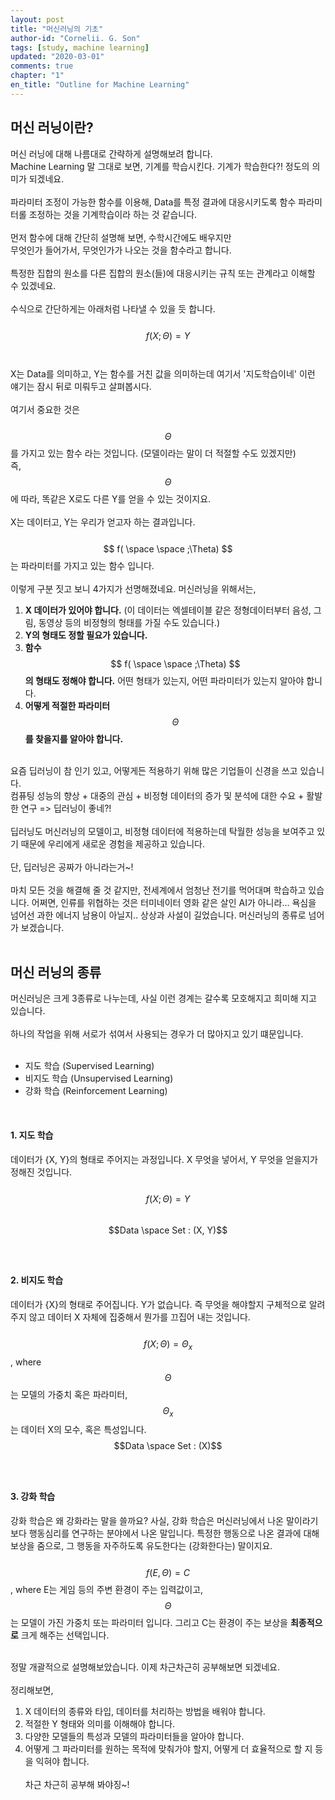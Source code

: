 ```yaml
---
layout: post
title: "머신러닝의 기초"
author-id: "Cornelii. G. Son"
tags: [study, machine learning]
updated: "2020-03-01"
comments: true
chapter: "1"
en_title: "Outline for Machine Learning"
---
```


## 머신 러닝이란?
머신 러닝에 대해 나름대로 간략하게 설명해보려 합니다.
<br/>
Machine Learning 말 그대로 보면, 기계를 학습시킨다. 기계가 학습한다?! 
정도의 의미가 되겠네요.
<br/>
<br/>
파라미터 조정이 가능한 함수를 이용해, 
Data를 특정 결과에 대응시키도록 함수 파라미터롤 조정하는 것을 기계학습이라 하는 것 같습니다.
<br/>
<br/>
먼저 함수에 대해 간단히 설명해 보면, 수학시간에도 배우지만
<br/>
무엇인가 들어가서, 무엇인가가 나오는 것을 함수라고 합니다.
<br/><br/>
특정한 집합의 원소를 다른 집합의 원소(들)에 대응시키는 규칙 또는 관계라고 이해할 수 있겠네요.
<br/><br/>
수식으로 간단하게는 아래처럼 나타낼 수 있을 듯 합니다.
<br/><br/>
$$ f(X;\Theta) = Y$$
<Br/><br/>
X는 Data를 의미하고, Y는 함수를 거친 값을 의미하는데 여기서 '지도학습이네' 이런 얘기는 잠시 뒤로 미뤄두고 살펴봅시다.
<br/><br/>
여기서 중요한 것은
<br/><br/>
$$\Theta$$
를 가지고 있는 함수 라는 것입니다. (모델이라는 말이 더 적절할 수도 있겠지만)
<br/>
즉,
$$ \Theta $$
에 따라, 똑같은 X로도 다른 Y를 얻을 수 있는 것이지요.
<br/><br/>
X는 데이터고, Y는 우리가 얻고자 하는 결과입니다.
<br/><br/>
$$ f( \space \space ;\Theta) $$
는 파라미터를 가지고 있는 함수 입니다. 
<br/><br/>
이렇게 구분 짓고 보니 4가지가 선명해졌네요. 머신러닝을 위해서는,
<br/>
1. **X 데이터가 있어야 합니다.** (이 데이터는 엑셀테이블 같은 정형데이터부터 음성, 그림, 동영상 등의 비정형의 형태를 가질 수도 있습니다.) <br/>
2. **Y의 형태도 정할 필요가 있습니다.**  <br/>
3. **함수** 
$$ f( \space \space ;\Theta) $$
**의 형태도 정해야 합니다.** 어떤 형태가 있는지, 어떤 파라미터가 있는지 알아야 합니다.<br/>
4. **어떻게 적절한 파라미터**
$$ \Theta $$
**를 찾을지를 알아야 합니다.**
<br/><br/>

요즘 딥러닝이 참 인기 있고, 어떻게든 적용하기 위해 많은 기업들이 신경을 쓰고 있습니다.
<br/>
컴퓨팅 성능의 향상 + 대중의 관심 + 비정형 데이터의 증가 및 분석에 대한 수요 + 활발한 연구 => 딥러닝이 좋네?!
<br/><br/>
딥러닝도 머신러닝의 모델이고, 비정형 데이터에 적용하는데 탁월한 성능을 보여주고 있기 때문에 우리에게 새로운 경험을 제공하고 있습니다.
<br/><br/>
단, 딥러닝은 공짜가 아니라는거~!
<br/><br/>
마치 모든 것을 해결해 줄 것 같지만, 전세계에서 엄청난 전기를 먹어대며 학습하고 있습니다. 어쩌면, 인류를 위협하는 것은 터미네이터 영화 같은 살인 AI가 아니라... 욕심을 넘어선 과한 에너지 남용이 아닐지.. 상상과 사설이 길었습니다. 머신러닝의 종류로 넘어가 보겠습니다.
<br/><br/>

## 머신 러닝의 종류

머신러닝은 크게 3종류로 나누는데, 사실 이런 경계는 갈수록 모호해지고 희미해 지고 있습니다.
<br/><br/>
하나의 작업을 위해 서로가 섞여서 사용되는 경우가 더 많아지고 있기 떄문입니다.
<br/><br/>

 - 지도 학습 (Supervised Learning)
 - 비지도 학습 (Unsupervised Learning)
 - 강화 학습 (Reinforcement Learning)

<br/>

#### 1. 지도 학습

데이터가 {X, Y}의 형태로 주어지는 과정입니다. X 무엇을 넣어서, Y 무엇을 얻을지가 정해진 것입니다.
<br/><br/>
$$ f(X;\Theta) = Y$$
<br/>
$$Data \space Set : (X, Y)$$
<br/><br/>


#### 2. 비지도 학습
데이터가 {X}의 형태로 주어집니다. Y가 없습니다. 즉 무엇을 해야할지 구체적으로 알려주지 않고 데이터 X 자체에 집중해서 뭔가를 끄집어 내는 것입니다.
<br/><br/>
$$ f(X; \Theta) = \Theta_{x}$$
, where 
$$ \Theta$$
는 모델의 가중치 혹은 파라미터,
$$ \Theta_{x}$$
는 데이터 X의 모수, 혹은 특성입니다.
<br/>
$$Data \space Set : (X)$$
<br/><br/>


#### 3. 강화 학습
강화 학습은 왜 강화라는 말을 쓸까요? 사실, 강화 학습은 머신러닝에서 나온 말이라기 보다 행동심리를 연구하는 분야에서 나온 말입니다. 특정한 행동으로 나온 결과에 대해 보상을 줌으로, 그 행동을 자주하도록 유도한다는 (강화한다는) 말이지요.
<br/><br/>
$$ f(E, \Theta) = C $$
, where E는 게임 등의 주변 환경이 주는 입력값이고, 
$$\Theta$$
는 모델이 가진 가중치 또는 파라미터 입니다. 그리고 C는 환경이 주는 보상을 **최종적으로** 크게 해주는 선택입니다.
<br/><br/>

정말 개괄적으로 설명해보았습니다. 이제 차근차근히 공부해보면 되겠네요.
<br/><br/>
정리해보면, 
1. X 데이터의 종류와 타입, 데이터를 처리하는 방법을 배워야 합니다.
2. 적절한 Y 형태와 의미를 이해해야 합니다.
3. 다양한 모델들의 특성과 모델의 파라미터들을 알아야 합니다.
4. 어떻게 그 파라미터를 원하는 목적에 맞춰가야 할지, 어떻게 더 효율적으로 할 지 등을 익혀야 합니다. 
<br/><br/>
차근 차근히 공부해 봐야징~!

